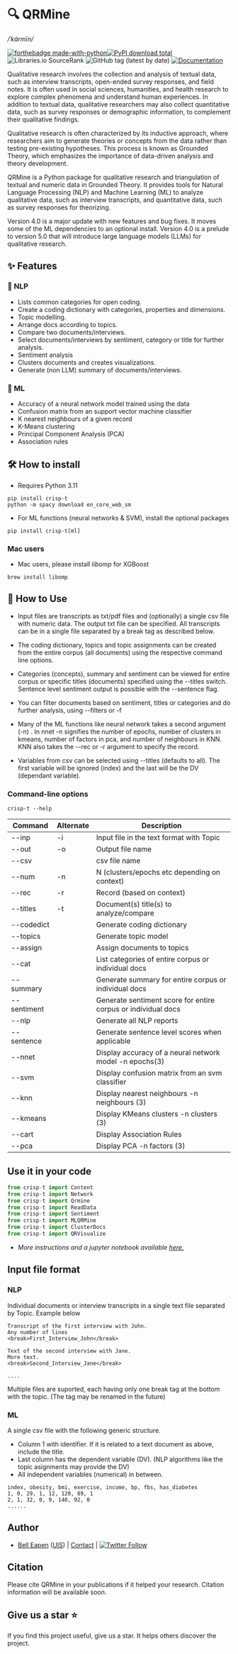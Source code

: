 # 🔍 QRMine
*/ˈkärmīn/*

[![forthebadge made-with-python](http://ForTheBadge.com/images/badges/made-with-python.svg)](https://www.python.org/)[![PyPI download total](https://img.shields.io/pypi/dm/crisp-t.svg)](https://pypi.python.org/pypi/crisp-t/)
![Libraries.io SourceRank](https://img.shields.io/librariesio/sourcerank/pypi/crisp-t)
![GitHub tag (latest by date)](https://img.shields.io/github/v/tag/dermatologist/crisp-t)
[![Documentation](https://badgen.net/badge/icon/documentation?icon=libraries&label)](https://dermatologist.github.io/crisp-t/)

Qualitative research involves the collection and analysis of textual data, such as interview transcripts, open-ended survey responses, and field notes. It is often used in social sciences, humanities, and health research to explore complex phenomena and understand human experiences. In addition to textual data, qualitative researchers may also collect quantitative data, such as survey responses or demographic information, to complement their qualitative findings.

Qualitative research is often characterized by its inductive approach, where researchers aim to generate theories or concepts from the data rather than testing pre-existing hypotheses. This process is known as Grounded Theory, which emphasizes the importance of data-driven analysis and theory development.

QRMine is a Python package for qualitative research and triangulation of textual and numeric data in Grounded Theory. It provides tools for Natural Language Processing (NLP) and Machine Learning (ML) to analyze qualitative data, such as interview transcripts, and quantitative data, such as survey responses for theorizing.

Version 4.0 is a major update with new features and bug fixes. It moves some of the ML dependencies to an optional install. Version 4.0 is a prelude to version 5.0 that will introduce large language models (LLMs) for qualitative research.

## ✨ Features

### 🔧 NLP
* Lists common categories for open coding.
* Create a coding dictionary with categories, properties and dimensions.
* Topic modelling.
* Arrange docs according to topics.
* Compare two documents/interviews.
* Select documents/interviews by sentiment, category or title for further analysis.
* Sentiment analysis
* Clusters documents and creates visualizations.
* Generate (non LLM) summary of documents/interviews.


### 🧠 ML
* Accuracy of a neural network model trained using the data
* Confusion matrix from an support vector machine classifier
* K nearest neighbours of a given record
* K-Means clustering
* Principal Component Analysis (PCA)
* Association rules

## 🛠️ How to install

* Requires Python 3.11
```text
pip install crisp-t
python -m spacy download en_core_web_sm

```

* For ML functions (neural networks & SVM), install the optional packages
```text
pip install crisp-t[ml]
```

### Mac users
* Mac users, please install *libomp* for XGBoost
```
brew install libomp
```

## 🚀 How to Use

* Input files are transcripts as txt/pdf files and (optionally) a single csv file with numeric data. The output txt file can be specified. All transcripts can be in a single file separated by a break tag as described below.

* The coding dictionary, topics and topic assignments can be created from the  entire corpus (all documents) using the respective command line options.

* Categories (concepts), summary and sentiment can be viewed for entire corpus or specific titles (documents) specified using the --titles switch. Sentence level sentiment output is possible with the --sentence flag.

* You can filter documents based on sentiment, titles or categories and do further analysis, using --filters or -f

* Many of the ML functions like neural network takes a second argument (-n) . In nnet -n signifies the number of epochs, number of clusters in kmeans, number of factors in pca, and number of neighbours in KNN. KNN also takes the --rec or -r argument to specify the record.

* Variables from csv can be selected using --titles (defaults to all). The first variable will be ignored (index) and the last will be the DV (dependant variable).


### Command-line options

```text
crisp-t --help

```

| Command | Alternate | Description |
| --- | --- | --- |
| --inp | -i | Input file in the text format with <break> Topic </break> |
| --out | -o | Output file name |
| --csv |   | csv file name |
| --num | -n  | N (clusters/epochs etc depending on context) |
| --rec | -r  | Record (based on context) |
| --titles | -t | Document(s) title(s) to analyze/compare |
| --codedict |   | Generate coding dictionary |
| --topics |   | Generate topic model |
| --assign |   | Assign documents to topics |
| --cat |   | List categories of entire corpus or individual docs |
| --summary |   | Generate summary for entire corpus or individual docs |
| --sentiment |   | Generate sentiment score for entire corpus or individual docs |
| --nlp |   | Generate all NLP reports |
| --sentence |   | Generate sentence level scores when applicable |
| --nnet |   | Display accuracy of a neural network model -n epochs(3)|
| --svm |   | Display confusion matrix from an svm classifier |
| --knn |   | Display nearest neighbours -n neighbours (3)|
| --kmeans |   | Display KMeans clusters -n clusters (3)|
| --cart |   | Display Association Rules |
| --pca |   | Display PCA -n factors (3)|


## Use it in your code
```python
from crisp-t import Content
from crisp-t import Network
from crisp-t import Qrmine
from crisp-t import ReadData
from crisp-t import Sentiment
from crisp-t import MLQRMine
from crisp-t import ClusterDocs
from crisp-t import QRVisualize

```
* *More instructions and a jupyter notebook available [here.](https://nuchange.ca/2017/09/grounded-theory-qualitative-research-python.html)*

## Input file format

### NLP
Individual documents or interview transcripts in a single text file separated by <break>Topic</break>. Example below

```
Transcript of the first interview with John.
Any number of lines
<break>First_Interview_John</break>

Text of the second interview with Jane.
More text.
<break>Second_Interview_Jane</break>

....
```

Multiple files are suported, each having only one break tag at the bottom with the topic.
(The tag may be renamed in the future)

### ML

A single csv file with the following generic structure.

* Column 1 with identifier. If it is related to a text document as above, include the title.
* Last column has the dependent variable (DV). (NLP algorithms like the topic asignments may provide the DV)
* All independent variables (numerical) in between.

```
index, obesity, bmi, exercise, income, bp, fbs, has_diabetes
1, 0, 29, 1, 12, 120, 89, 1
2, 1, 32, 0, 9, 140, 92, 0
......

```

## Author

* [Bell Eapen](https://nuchange.ca) ([UIS](https://www.uis.edu/directory/bell-punneliparambil-eapen)) |  [Contact](https://nuchange.ca/contact) | [![Twitter Follow](https://img.shields.io/twitter/follow/beapen?style=social)](https://twitter.com/beapen)


## Citation

Please cite QRMine in your publications if it helped your research.
Citation information will be available soon.

## Give us a star ⭐️
If you find this project useful, give us a star. It helps others discover the project.


